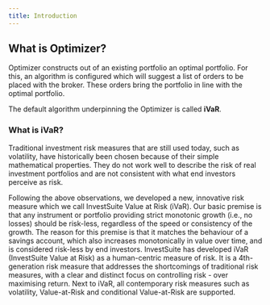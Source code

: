 ```yaml
---
title: Introduction
---
```


## What is Optimizer?

Optimizer constructs out of an existing portfolio an optimal portfolio. For this, an algorithm is configured which will suggest a list of orders to be placed with the broker. These orders bring the portfolio in line with the optimal portfolio.

The default algorithm underpinning the Optimizer is called **iVaR**.

### What is iVaR?

Traditional investment risk measures that are still used today, such as volatility, have historically been chosen because of their simple mathematical properties. They do not work well to describe the risk of real investment portfolios and are not consistent with what end investors perceive as risk.

Following the above observations, we developed a new, innovative risk measure which we call InvestSuite Value at Risk (iVaR). Our basic premise is that any instrument or portfolio providing strict monotonic growth (i.e., no losses) should be risk-less, regardless of the speed or consistency of the growth. The reason for this premise is that it matches the behaviour of a savings account, which also increases monotonically in value over time, and is considered risk-less by end investors. InvestSuite has developed iVaR (InvestSuite Value at Risk) as a human-centric measure of risk. It is a 4th-generation risk measure that addresses the shortcomings of traditional risk measures, with a clear and distinct focus on controlling risk - over maximising return. Next to iVaR, all contemporary risk measures such as volatility, Value-at-Risk and conditional Value-at-Risk are supported.

<!-- TODO probably to reword a bit @Maarten
 -->
